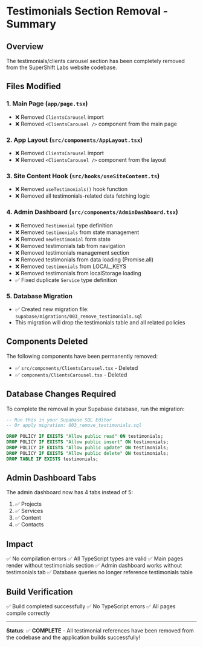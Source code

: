 # Testimonials Section Removal - Summary

## Overview
The testimonials/clients carousel section has been completely removed from the SuperShift Labs website codebase.

## Files Modified

### 1. **Main Page (`app/page.tsx`)**
- ❌ Removed `ClientsCarousel` import
- ❌ Removed `<ClientsCarousel />` component from the main page

### 2. **App Layout (`src/components/AppLayout.tsx`)**
- ❌ Removed `ClientsCarousel` import
- ❌ Removed `<ClientsCarousel />` component from the layout

### 3. **Site Content Hook (`src/hooks/useSiteContent.ts`)**
- ❌ Removed `useTestimonials()` hook function
- ❌ Removed all testimonials-related data fetching logic

### 4. **Admin Dashboard (`src/components/AdminDashboard.tsx`)**
- ❌ Removed `Testimonial` type definition
- ❌ Removed `testimonials` from state management
- ❌ Removed `newTestimonial` form state
- ❌ Removed testimonials tab from navigation
- ❌ Removed testimonials management section
- ❌ Removed testimonials from data loading (Promise.all)
- ❌ Removed `testimonials` from LOCAL_KEYS
- ❌ Removed testimonials from localStorage loading
- ✅ Fixed duplicate `Service` type definition

### 5. **Database Migration**
- ✅ Created new migration file: `supabase/migrations/003_remove_testimonials.sql`
- This migration will drop the testimonials table and all related policies

## Components Deleted

The following components have been permanently removed:
- ✅ `src/components/ClientsCarousel.tsx` - Deleted
- ✅ `components/ClientsCarousel.tsx` - Deleted

## Database Changes Required

To complete the removal in your Supabase database, run the migration:
```sql
-- Run this in your Supabase SQL Editor
-- Or apply migration: 003_remove_testimonials.sql

DROP POLICY IF EXISTS "Allow public read" ON testimonials;
DROP POLICY IF EXISTS "Allow public insert" ON testimonials;
DROP POLICY IF EXISTS "Allow public update" ON testimonials;
DROP POLICY IF EXISTS "Allow public delete" ON testimonials;
DROP TABLE IF EXISTS testimonials;
```

## Admin Dashboard Tabs

The admin dashboard now has 4 tabs instead of 5:
1. ✅ Projects
2. ✅ Services
3. ✅ Content
4. ✅ Contacts

## Impact

✅ No compilation errors
✅ All TypeScript types are valid
✅ Main pages render without testimonials section
✅ Admin dashboard works without testimonials tab
✅ Database queries no longer reference testimonials table

## Build Verification

✅ Build completed successfully
✅ No TypeScript errors
✅ All pages compile correctly

---

**Status**: ✅ **COMPLETE** - All testimonial references have been removed from the codebase and the application builds successfully!
